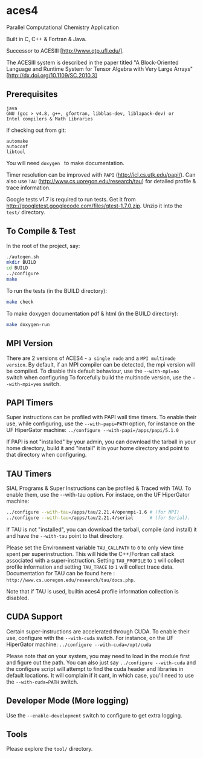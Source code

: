 aces4
=====

Parallel Computational Chemistry Application

Built in C, C++ & Fortran & Java.

Successor to ACESIII [http://www.qtp.ufl.edu/]. 

The ACESIII system is described in the paper titled "A Block-Oriented Language and Runtime System for Tensor Algebra with Very Large Arrays" [http://dx.doi.org/10.1109/SC.2010.3]



Prerequisites
-------------
```
java
GNU (gcc > v4.8, g++, gfortran, libblas-dev, liblapack-dev) or
Intel compilers & Math Libraries
```

If checking out from git:
```
automake
autoconf
libtool
```

You will need ```doxygen ``` to make documentation.

Timer resolution can be improved with ```PAPI``` (http://icl.cs.utk.edu/papi/). 
Can also use ```TAU``` (http://www.cs.uoregon.edu/research/tau) for detailed profile & trace information.

Google tests v1.7 is required to run tests. 
Get it from http://googletest.googlecode.com/files/gtest-1.7.0.zip. 
Unzip it into the ```test/``` directory.


To Compile & Test
-----------------

In the root of the project, say:
```BASH
./autogen.sh
mkdir BUILD
cd BUILD
../configure
make 
```
To run the tests (in the BUILD directory):
```BASH
make check
```
To make doxygen documentation pdf & html (in the BUILD directory):
```BASH
make doxygen-run
```


MPI Version
-----------
There are 2 versions of ACES4 - ```a single node``` and a ```MPI multinode version```.
By default, if an MPI compiler can be detected, the mpi version will be compiled. 
To disable this default behaviour, use the ```--with-mpi=no``` switch when configuring
To forcefully build the multinode version, use the ```--with-mpi=yes``` switch.


PAPI Timers
-----------
Super instructions can be profiled with PAPI wall time timers. To enable their use, while configuring, use the ```--with-papi=PATH``` option, for instance on the UF HiperGator machine: ```../configure --with-papi=/apps/papi/5.1.0```

If PAPI is not "installed" by your admin, you can download the tarball in your home directory, build it and "install" it in your home directory and point to that directory when configuring.


TAU Timers
----------
SIAL Programs & Super Instructions can be profiled & Traced with TAU. To enable them, use the --with-tau option. For instace, on the UF HiperGator machine:
```BASH
../configure --with-tau=/apps/tau/2.21.4/openmpi-1.6 # (for MPI)
../configure --with-tau=/apps/tau/2.21.4/serial      # (for Serial).
```
If TAU is not "installed", you can download the tarball, compile (and install) it and have the ```--with-tau``` point to that directory.

Please set the Environment variable ```TAU_CALLPATH``` to ```0``` to only view time spent per superinstruction. This will hide the C++/Fortran call stack associated with a super-instruction. Setting ```TAU_PROFILE``` to ```1``` will collect profile information and setting ```TAU_TRACE``` to ```1``` will collect trace data. Documentation for TAU can be found here : ```http://www.cs.uoregon.edu/research/tau/docs.php```.

Note that if TAU is used, builtin aces4 profile information collection is disabled.


CUDA Support
------------
Certain super-instructions are accelerated through CUDA. To enable their use, configure with the ```--with-cuda``` switch. For instance, on the UF HiperGator machine: ```../configure --with-cuda=/opt/cuda```

Please note that on your system, you may need to load in the module first and figure out the path. You can also just say ``` ../configure --with-cuda ``` and the configure script will attempt to find the cuda header and libraries in default locations. It will complain if it cant, in which case, you'll need to use the ```--with-cuda=PATH``` switch.


Developer Mode (More logging)
-----------------------------
Use the ```--enable-development``` switch to configure to get extra logging.


Tools
-----
Please explore the ```tool/``` directory.
